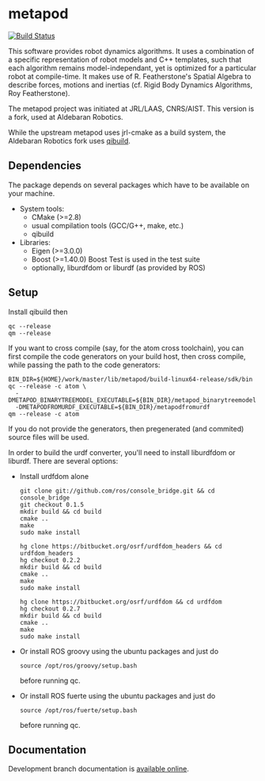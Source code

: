 metapod
========

[![Build Status](https://travis-ci.org/laas/metapod.png?branch=master)](https://travis-ci.org/laas/metapod)

This software provides robot dynamics algorithms.
It uses a combination of a specific representation of robot models and C++
templates, such that each algorithm remains model-independant, yet is optimized
for a particular robot at compile-time.
It makes use of R. Featherstone's Spatial Algebra to describe forces, motions
and inertias (cf. Rigid Body Dynamics Algorithms, Roy Featherstone).

The metapod project was initiated at JRL/LAAS, CNRS/AIST. This version
is a fork, used at Aldebaran Robotics.

While the upstream metapod uses jrl-cmake as a build system, the Aldebaran
Robotics fork uses
[qibuild](www.aldebaran-robotics.com/documentation/qibuild/index.html).

Dependencies
------------

The package depends on several packages which have to be available on
your machine.

 - System tools:
   - CMake (>=2.8)
   - usual compilation tools (GCC/G++, make, etc.)
   - qibuild
 - Libraries:
   - Eigen (>=3.0.0)
   - Boost (>=1.40.0)
     Boost Test is used in the test suite
   - optionally, liburdfdom or liburdf (as provided by ROS)

Setup
-----

Install qibuild then

    qc --release
    qm --release


If you want to cross compile (say, for the atom cross toolchain), you can
first compile the code generators on your build host, then cross compile,
while passing the path to the code generators:

    BIN_DIR=${HOME}/work/master/lib/metapod/build-linux64-release/sdk/bin
    qc --release -c atom \
      -DMETAPOD_BINARYTREEMODEL_EXECUTABLE=${BIN_DIR}/metapod_binarytreemodel
      -DMETAPODFROMURDF_EXECUTABLE=${BIN_DIR}/metapodfromurdf
    qm --release -c atom

If you do not provide the generators, then pregenerated (and commited) source
files will be used.

In order to build the urdf converter, you'll need to install liburdfdom or
liburdf. There are several options:

 - Install urdfdom alone

       git clone git://github.com/ros/console_bridge.git && cd console_bridge
       git checkout 0.1.5
       mkdir build && cd build
       cmake ..
       make
       sudo make install

       hg clone https://bitbucket.org/osrf/urdfdom_headers && cd urdfdom_headers
       hg checkout 0.2.2
       mkdir build && cd build
       cmake ..
       make
       sudo make install

       hg clone https://bitbucket.org/osrf/urdfdom && cd urdfdom
       hg checkout 0.2.7
       mkdir build && cd build
       cmake ..
       make
       sudo make install

 - Or install ROS groovy using the ubuntu packages and just do

       source /opt/ros/groovy/setup.bash

   before running qc.

 - Or install ROS fuerte using the ubuntu packages and just do

       source /opt/ros/fuerte/setup.bash

   before running qc.

Documentation
-------------

Development branch documentation is [available
online](http://laas.github.com/metapod/doxygen/HEAD/).
